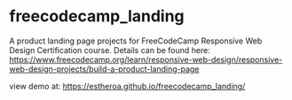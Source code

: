 # freecodecamp_landing
A product landing page projects for FreeCodeCamp Responsive Web Design Certification course. Details can be found here: https://www.freecodecamp.org/learn/responsive-web-design/responsive-web-design-projects/build-a-product-landing-page

view demo at: https://estheroa.github.io/freecodecamp_landing/
